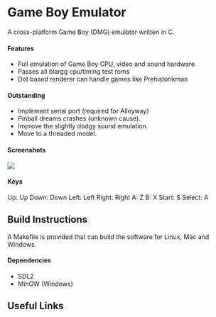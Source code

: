 # Game Boy Emulator
A cross-platform Game Boy (DMG) emulator written in C.

#### Features
- Full emulation of Game Boy CPU, video and sound hardware
- Passes all blargg cpu/timing test roms
- Dot based renderer can handle games like Prehistorikman

#### Outstanding
- Implement serial port (required for Alleyway)
- Pinball dreams crashes (unknown cause).
- Improve the slightly dodgy sound emulation.
- Move to a threaded model.

#### Screenshots

<img src="https://mattbraz.github.io/image/oh-win7-336x326.png">

#### Keys

Up:     Up
Down:   Down
Left:   Left
Right:  Right
A:      Z
B:      X
Start:  S
Select: A

Build Instructions
---
A Makefile is provided that can build the software for Linux, Mac and Windows.

#### Dependencies
- SDL2
- MinGW (Windows)

Useful Links
---

